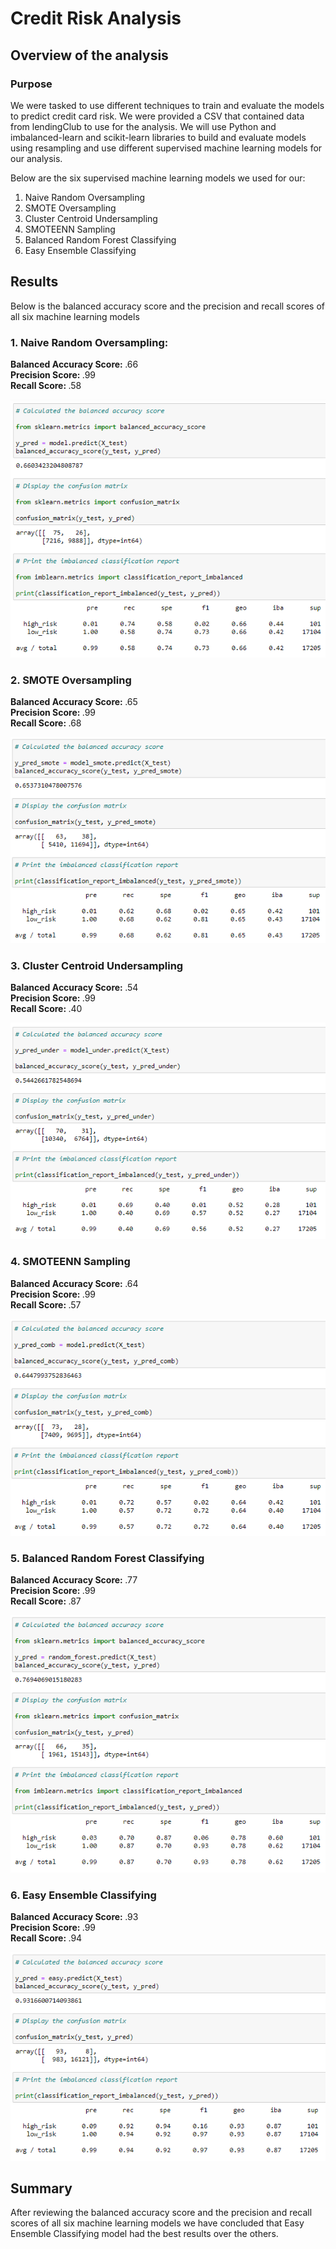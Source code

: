 # Credit Risk Analysis

## Overview of the analysis

### Purpose

We were tasked to use different techniques to train and evaluate the models to predict credit card risk.  We were provided a CSV that contained data from lendingClub to use for the analysis.  We will use Python and imbalanced-learn and scikit-learn libraries to build and evaluate models using resampling and use different supervised machine learning models for our analysis.

Below are the six supervised machine learning models we used for our:

1.  Naive Random Oversampling
2.  SMOTE Oversampling
3.  Cluster Centroid Undersampling
4.  SMOTEENN Sampling
5.  Balanced Random Forest Classifying
6.  Easy Ensemble Classifying


## Results

Below is the balanced accuracy score and the precision and recall scores of all six machine learning models

### 1. Naive Random Oversampling:</u></b>

<b>Balanced Accuracy Score: </b>.66 <br>
<b>Precision Score: </b>.99 <br>
<b>Recall Score: </b>.58 

<img src="https://github.com/andralobo/Module17-Challenge/blob/main/Resources/NaticeRandomOversampling.png?raw=true" width="auto" height="auto">

### 2. SMOTE Oversampling

<b>Balanced Accuracy Score: </b>.65 <br>
<b>Precision Score: </b>.99 <br>
<b>Recall Score: </b>.68

<img src="https://github.com/andralobo/Module17-Challenge/blob/main/Resources/Smote.png?raw=true" width="auto" height="auto">


### 3. Cluster Centroid Undersampling

<b>Balanced Accuracy Score: </b>.54 <br>
<b>Precision Score: </b>.99 <br>
<b>Recall Score: </b>.40

<img src="https://github.com/andralobo/Module17-Challenge/blob/main/Resources/ClusterCentroidUndersampling.png?raw=true" width="auto" height="auto">

### 4. SMOTEENN Sampling

<b>Balanced Accuracy Score: </b>.64 <br>
<b>Precision Score: </b>.99 <br>
<b>Recall Score: </b>.57

<img src="https://github.com/andralobo/Module17-Challenge/blob/main/Resources/Smoteenn.png?raw=true" width="auto" height="auto">


### 5. Balanced Random Forest Classifying

<b>Balanced Accuracy Score: </b>.77 <br>
<b>Precision Score: </b>.99 <br>
<b>Recall Score: </b>.87

<img src="https://github.com/andralobo/Module17-Challenge/blob/main/Resources/BalancedRandomForestClassifying.png?raw=true" width="auto" height="auto">


### 6. Easy Ensemble Classifying

<b>Balanced Accuracy Score: </b>.93 <br>
<b>Precision Score: </b>.99 <br>
<b>Recall Score: </b>.94

<img src="https://github.com/andralobo/Module17-Challenge/blob/main/Resources/EasyEnsembleClassifying.png?raw=true" width="auto" height="auto">


## Summary

After reviewing the balanced accuracy score and the precision and recall scores of all six machine learning models we have concluded that Easy Ensemble Classifying model had the best results over the others.    
